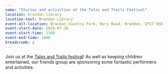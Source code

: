 ```yaml
---
name: "Stories and activities at the Tales and Trails Festival"
location: brandon-library
location-text: Brandon Library
event-alt-location: Brandon Country Park, Bury Road, Brandon, IP27 0SU
event-start-date: 2019-07-26
event-start-time: 1100
event-end-time: 1800
breadcrumb: y
---
```


Join us at the [Tales and Trails festival](https://www.facebook.com/events/brandon-country-park/tales-and-trails-festival/1110626802470447/)! As well as keeping children entertained, our friends group are sponsoring some fantastic performers and activities.
